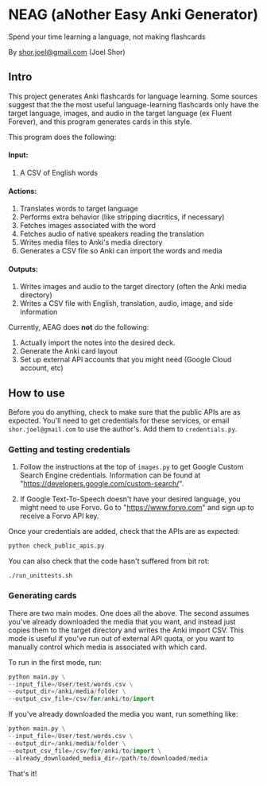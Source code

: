 # NEAG (aNother Easy Anki Generator)

Spend your time learning a language, not making flashcards

By shor.joel@gmail.com (Joel Shor)
## Intro

This project generates Anki flashcards for language learning. Some sources suggest that the
the most useful language-learning flashcards only have the target language, images, and audio in the target language
(ex Fluent Forever), and this program generates cards in this style.

This program does the following:

#### Input:

1) A CSV of English words

#### Actions:

1) Translates words to target language
1) Performs extra behavior (like stripping diacritics, if necessary)
1) Fetches images associated with the word
1) Fetches audio of native speakers reading the translation
1) Writes media files to Anki's media directory
1) Generates a CSV file so Anki can import the words and media

#### Outputs:

1) Writes images and audio to the target directory (often the Anki media directory)
1) Writes a CSV file with English, translation, audio, image, and side information

Currently, AEAG does **not** do the following:

1) Actually import the notes into the desired deck.
1) Generate the Anki card layout
1) Set up external API accounts that you might need (Google Cloud account, etc)

## How to use

Before you do anything, check to make sure that the public APIs are as expected. You'll need to
get credentials for these services, or email `shor.joel@gmail.com` to use the author's. Add them to
`credentials.py`.

### Getting and testing credentials

1) Follow the instructions at the top of `images.py` to get Google Custom Search Engine credentials. Information
can be found at "https://developers.google.com/custom-search/".

1) If Google Text-To-Speech doesn't have your desired language, you might need to use Forvo. Go to
"https://www.forvo.com" and sign up to receive a Forvo API key.

Once your credentials are added, check that the APIs are as expected:

```python
python check_public_apis.py
```

You can also check that the code hasn't suffered from bit rot:

```
./run_unittests.sh
```

### Generating cards

There are two main modes. One does all the above. The second assumes you've already
downloaded the media that you want, and instead just copies them to the target directory
and writes the Anki import CSV. This mode is useful if you've run out of external API quota, or
you want to manually control which media is associated with which card.

To run in the first mode, run:

```python
python main.py \
--input_file=/User/test/words.csv \
--output_dir=/anki/media/folder \
--output_csv_file=/csv/for/anki/to/import
```

If you've already downloaded the media you want, run something like:

```python
python main.py \
--input_file=/User/test/words.csv \
--output_dir=/anki/media/folder \
--output_csv_file=/csv/for/anki/to/import \
--already_downloaded_media_dir=/path/to/downloaded/media
```

That's it!